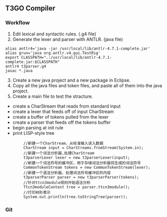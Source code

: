 ## T3GO Compiler
### Workflow
1. Edit lexical and syntactic rules. (.g4 file)
2. Generate the lexer and parser with ANTLR. (java file)
```
alias antlr4='java -jar /usr/local/lib/antlr-4.7.1-complete.jar'
alias grun='java org.antlr.v4.gui.TestRig'
export CLASSPATH=".:/usr/local/lib/antlr-4.7.1-complete.jar:$CLASSPATH"
antlr4 t3parser.g4
javac *.java
```
3. Create a new java project and a new package in Eclipse.
4. Copy all the java files and token files, and paste all of them into the java project.
5. Create a main file to test the stracture.
- create a CharStream that reads from standard input
- create a lexer that feeds off of input CharStream
- create a buffer of tokens pulled from the lexer
- create a parser that feeds off the tokens buffer
- begin parsing at init rule
- print LISP-style tree
```
		//新建一个CharStream，从标准输入读入数据
		CharStream input = CharStreams.fromStream(System.in);
		//新建一个词法分析器,处理CharStream
		t3parserLexer lexer = new t3parserLexer(input);
		//新建一个词法符号的缓冲区，用于存储词法分析器将生成的词法符号
		CommonTokenStream tokens = new CommonTokenStream(lexer);
		//新建一个语法分析器，处理词法符号缓冲区的内容
		t3parserParser parser = new t3parserParser(tokens);
		//针对ttcn3module规则开始语法分析
		Ttcn3moduleContext tree = parser.ttcn3module();
		//打印树形表示
		System.out.println(tree.toStringTree(parser));
```

### Git



